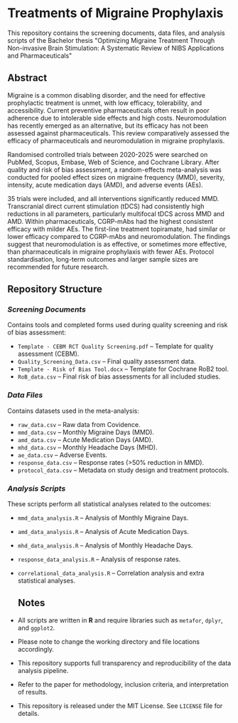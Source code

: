 # Treatments of Migraine Prophylaxis
This repository contains the screening documents, data files, and analysis scripts of the Bachelor thesis "Optimizing Migraine Treatment Through Non-invasive Brain Stimulation: A Systematic Review of NIBS Applications and Pharmaceuticals"

## Abstract
Migraine is a common disabling disorder, and the need for effective prophylactic treatment is unmet, with low efficacy, tolerability, and accessibility. Current preventive pharmaceuticals often result in poor adherence due to intolerable side effects and high costs. Neuromodulation has recently emerged as an alternative, but its efficacy has not been assessed against pharmaceuticals. This review comparatively assessed the efficacy of pharmaceuticals and neuromodulation in migraine prophylaxis.

Randomised controlled trials between 2020-2025 were searched on PubMed, Scopus, Embase, Web of Science, and Cochrane Library. After quality and risk of bias assessment, a random-effects meta-analysis was conducted for pooled effect sizes on migraine frequency (MMD), severity, intensity, acute medication days (AMD), and adverse events (AEs).

35 trials were included, and all interventions significantly reduced MMD. Transcranial direct current stimulation (tDCS) had consistently high reductions in all parameters, particularly multifocal tDCS across MMD and AMD. Within pharmaceuticals, CGRP-mAbs had the highest consistent efficacy with milder AEs. The first-line treatment topiramate, had similar or lower efficacy compared to CGRP-mAbs and neuromodulation. The findings suggest that neuromodulation is as effective, or sometimes more effective, than pharmaceuticals in migraine prophylaxis with fewer AEs. Protocol standardisation, long-term outcomes and larger sample sizes are recommended for future research.

## Repository Structure
### _Screening Documents_
Contains tools and completed forms used during quality screening and risk of bias assessment:

- `Template - CEBM RCT Quality Screening.pdf` – Template for quality assessment (CEBM).
- `Quality_Screening_Data.csv` – Final quality assessment data.
- `Template - Risk of Bias Tool.docx` – Template for Cochrane RoB2 tool.
- `RoB_data.csv` – Final risk of bias assessments for all included studies.

### _Data Files_
Contains datasets used in the meta-analysis:
- `raw_data.csv` – Raw data from Covidence.
- `mmd_data.csv` – Monthly Migraine Days (MMD).
- `amd_data.csv` – Acute Medication Days (AMD).
- `mhd_data.csv` – Monthly Headache Days (MHD).
- `ae_data.csv` – Adverse Events.
- `response_data.csv` – Response rates (>50% reduction in MMD).
- `protocol_data.csv` – Metadata on study design and treatment protocols.

### _Analysis Scripts_
These scripts perform all statistical analyses related to the outcomes:
- `mmd_data_analysis.R` – Analysis of Monthly Migraine Days.
- `amd_data_analysis.R` – Analysis of Acute Medication Days.
- `mhd_data_analysis.R` – Analysis of Monthly Headache Days.
- `response_data_analysis.R` – Analysis of response rates.
- `correlational_data_analysis.R` – Correlation analysis and extra statistical analyses.

  ## Notes
- All scripts are written in **R** and require libraries such as `metafor`, `dplyr`, and `ggplot2`.
- Please note to change the working directory and file locations accordingly.
- This repository supports full transparency and reproducibility of the data analysis pipeline.
- Refer to the paper for methodology, inclusion criteria, and interpretation of results.
- This repository is released under the MIT License. See `LICENSE` file for details.
